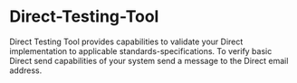 # Direct-Testing-Tool
Direct Testing Tool provides capabilities to validate your Direct implementation to applicable standards-specifications. To verify basic Direct send capabilities of your system send a message to the Direct email address.

